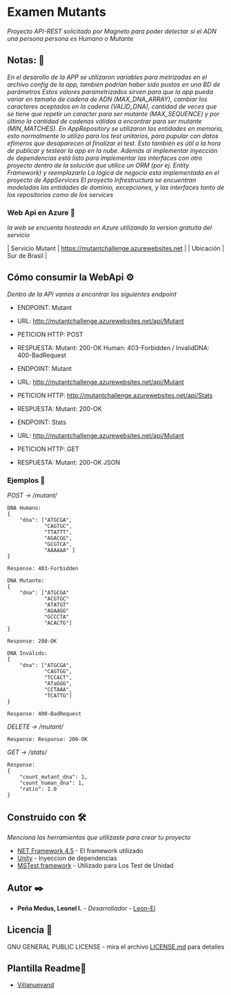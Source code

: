 # Examen Mutants

_Proyecto API-REST solicitado por Magneto para poder detectar si el ADN una persona persona es Humano o Mutante_

## Notas: 🚀

_En el desarollo de la APP se utilizaron variables para metrizadas en el archivo config de la app, también podrían haber sido pustos en una BD de parámetros_
_Estos valores parametrizados sirven para que la app pueda variar en tamaño de cadena de ADN (MAX_DNA_ARRAY), cambiar los caracteres aceptados en la cadena (VALID_DNA),  cantidad de veces que se tiene que repetir un caracter para ser mutante (MAX_SEQUENCE) y por último la cantidad de cadenas válidas a encontrar para ser mutante (MIN_MATCHES)._
_En AppRepository se utilizaron las entidades en memoria, esto normalmente lo utilizo para los test unitarios, para pupular con datos efímeros que desaparecen al finalizar el test. Esto también es útil a la hora de publicar y testear la app en la nube. Además al implementar inyección de dependencias está listo para implementar las interfaces con otro proyecto dentro de la solución que utilice un ORM (por ej. Entity Framework) y reemplazarlo_
_La lógica de negocio esta implementada en el proyecto de AppServices_
_El proyecto Infrestructura se encuentran modeladas las entidades de dominio, excepciones, y las interfaces tanto de los repositorios como de los services_


### Web Api en Azure 🔧

_la web se encuenta hosteada en Azure utilizando la version gratuita del servicio_

| Servicio Mutant | https://mutantchallenge.azurewebsites.net |
| Ubicación | Sur de Brasil | 

## Cómo consumir la WebApi ⚙️

_Dentro de la API vamos a encontrar los siguientes endpoint_

- ENDPOINT: Mutant
- URL: http://mutantchallenge.azurewebsites.net/api/Mutant
- PETICION HTTP: POST
- RESPUESTA:  Mutant: 200-OK  Human: 403-Forbidden / InvalidDNA: 400-BadRequest

- ENDPOINT: Mutant
- URL: http://mutantchallenge.azurewebsites.net/api/Mutant
- PETICION HTTP: http://mutantchallenge.azurewebsites.net/api/Stats
- RESPUESTA:  Mutant: 200-OK 

- ENDPOINT: Stats
- URL: http://mutantchallenge.azurewebsites.net/api/Mutant
- PETICION HTTP: GET
- RESPUESTA:  Mutant: 200-OK JSON


### Ejemplos 🔩

_POST → /mutant/_

```
DNA Humano:
{
	"dna": ["ATGCGA",
			"CAGTGC",
			"TTATTT",
			"AGACGG",
			"GCGTCA",
			"AAAAAA" ]
}

Response: 403-Forbidden
```

```
DNA Mutante:
{
	"dna": ["ATGCGA"
			"ACGTGC"
			"ATATGT"
			"AGAAGG"
			"GCCCTA"
			"ACACTG"]
}

Response: 200-OK
```

```
DNA Inválido:
{
	"dna": ["ATGCGA",
			"CAGTGG",
			"TCCACT",
			"ATaGGG",
			"CCTAAA",
			"TCATTG"]
}

Response: 400-BadRequest
```

_DELETE → /mutant/_
```
Response: Response: 200-OK
```

_GET → /stats/_
```
Response: 
{
    "count_mutant_dna": 1,
    "count_human_dna": 1,
    "ratio": 1.0
}
```


## Construido con 🛠️

_Menciona las herramientas que utilizaste para crear tu proyecto_

* [NET Framework 4.5](http://www.dropwizard.io/1.0.2/docs/) - El framework utilizado
* [Unity](http://unitycontainer.org/) - Inyeccion de dependencias
* [MSTest framework](https://docs.microsoft.com/en-us/visualstudio/test/using-microsoft-visualstudio-testtools-unittesting-members-in-unit-tests?view=vs-2019) - Utilizado para Los Test de Unidad


## Autor ✒️

* **Peña Medus, Leonel I.** - *Desarrollador* - [Leon-El](https://github.com/Leon-El)

## Licencia 📄

GNU GENERAL PUBLIC LICENSE - mira el archivo [LICENSE.md](LICENSE.md) para detalles

## Plantilla Readme🎁

* [Villanuevand](https://github.com/Villanuevand)

